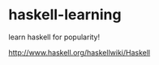 haskell-learning
================

learn haskell for popularity!

http://www.haskell.org/haskellwiki/Haskell
